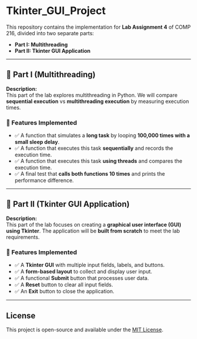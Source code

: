# Tkinter_GUI_Project  

This repository contains the implementation for **Lab Assignment 4** of COMP 216, divided into two separate parts:  
- **Part I: Multithreading**
- **Part II: Tkinter GUI Application**

---

## **🔹 Part I (Multithreading)**
**Description:**  
This part of the lab explores multithreading in Python. We will compare **sequential execution** vs **multithreading execution** by measuring execution times.

### **📌 Features Implemented**
- ✅ A function that simulates a **long task** by looping **100,000 times with a small sleep delay**.  
- ✅ A function that executes this task **sequentially** and records the execution time.  
- ✅ A function that executes this task **using threads** and compares the execution time.  
- ✅ A final test that **calls both functions 10 times** and prints the performance difference.  

---

## **🔹 Part II (Tkinter GUI Application)**
**Description:**  
This part of the lab focuses on creating a **graphical user interface (GUI) using Tkinter**. The application will be **built from scratch** to meet the lab requirements.

### **📌 Features Implemented**
- ✅ A **Tkinter GUI** with multiple input fields, labels, and buttons.  
- ✅ A **form-based layout** to collect and display user input.  
- ✅ A functional **Submit** button that processes user data.  
- ✅ A **Reset** button to clear all input fields.  
- ✅ An **Exit** button to close the application.  

---

## **License**
This project is open-source and available under the [MIT License](https://opensource.org/license/mit).
